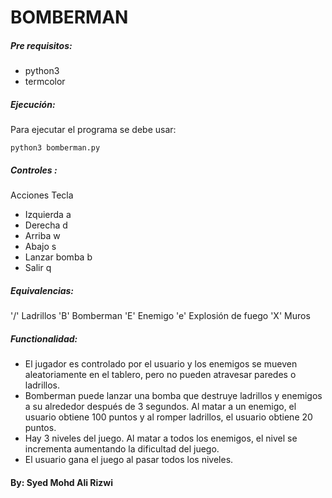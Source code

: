 # BOMBERMAN

##### Pre requisitos:
  * python3
  * termcolor

##### Ejecución:

Para ejecutar el programa se debe usar:

``` python3 bomberman.py ```

##### Controles :

  Acciones    Tecla

* Izquierda 	   a 
* Derecha   	   d 
* Arriba    	   w 
* Abajo     	   s 
* Lanzar bomba 	 b
* Salir		       q 


##### Equivalencias:

'/' Ladrillos
'B' Bomberman 
'E' Enemigo
'e' Explosión de fuego
'X' Muros


##### Functionalidad:

* El jugador es controlado por el usuario y los enemigos se mueven aleatoriamente en el tablero, pero no pueden atravesar paredes o ladrillos.
* Bomberman puede lanzar una bomba que destruye ladrillos y enemigos a su alrededor después de 3 segundos. Al matar a un enemigo, el usuario obtiene 100 puntos y al romper ladrillos, el usuario obtiene 20 puntos.
* Hay 3 niveles del juego. Al matar a todos los enemigos, el nivel se incrementa aumentando la dificultad del juego.
* El usuario gana el juego al pasar todos los niveles.


#### By: Syed Mohd Ali Rizwi